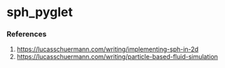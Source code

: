 # sph_pyglet

### References
1. https://lucasschuermann.com/writing/implementing-sph-in-2d
2. https://lucasschuermann.com/writing/particle-based-fluid-simulation

